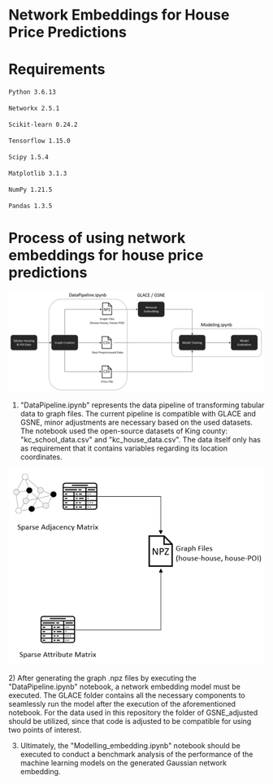# Network Embeddings for House Price Predictions

# Requirements
```
Python 3.6.13

Networkx 2.5.1

Scikit-learn 0.24.2

Tensorflow 1.15.0

Scipy 1.5.4

Matplotlib 3.1.3

NumPy 1.21.5

Pandas 1.3.5
```

# Process of using network embeddings for house price predictions 

![Visual representation of using network embeddings for house price predictions](Figures/Overview_process.png)

1) "DataPipeline.ipynb" represents the data pipeline of transforming tabular data to graph files. The current pipeline is compatible with GLACE and GSNE, minor adjustments are necessary based on the used datasets. The notebook used the open-source datasets of King county: "kc_school_data.csv" and "kc_house_data.csv". The data itself only has as requirement that it contains variables regarding its location coordinates. 

<p align="center">
  <img src="Figures/Overview_GraphFiles.png" alt="Visual representation of the data pipeline" />
</p>
2) After generating the graph .npz files by executing the "DataPipeline.ipynb" notebook, a network embedding model must be executed. The GLACE folder contains all the necessary components to seamlessly run the model after the execution of the aforementioned notebook. For the data used in this repository the folder of GSNE_adjusted should be utilized, since that code is adjusted to be compatible for using two points of interest.


3) Ultimately, the "Modelling_embedding.ipynb" notebook should be executed to conduct a benchmark analysis of the performance of the machine learning models on the generated Gaussian network embedding. 








